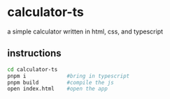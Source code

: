 # calculator-ts

a simple calculator written in html, css, and typescript

## instructions

```sh
cd calculator-ts
pnpm i             #bring in typescript
pnpm build         #compile the js
open index.html    #open the app
```
